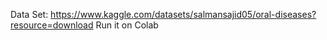 Data Set: https://www.kaggle.com/datasets/salmansajid05/oral-diseases?resource=download
Run it on Colab
